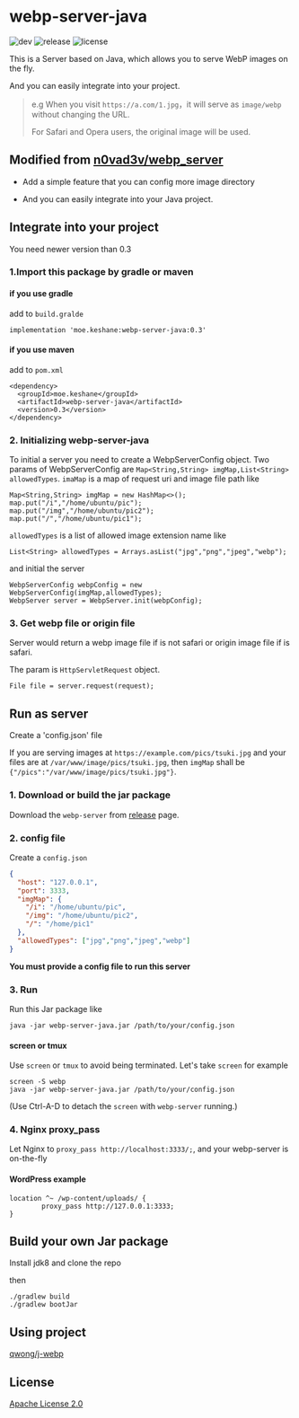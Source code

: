 # webp-server-java

![dev](https://github.com/webp-sh/webp_server_java/workflows/dev/badge.svg?branch=dev)
![release](https://github.com/webp-sh/webp_server_java/workflows/release/badge.svg?branch=master)
![license](https://img.shields.io/github/license/webp-sh/webp_server_java)

This is a Server based on Java, which allows you to serve WebP images on the fly.

And you can easily integrate into your project. 
 
> e.g When you visit `https://a.com/1.jpg`，it will serve as `image/webp` without changing the URL.
>
> For Safari and Opera users, the original image will be used.

## Modified from [n0vad3v/webp_server](https://github.com/n0vad3v/webp_server)
* Add a simple feature that you can config more image directory

* And you can easily integrate into your Java project. 

## Integrate into your project
You need newer version than 0.3  

### 1.Import this package by gradle or maven

#### if you use gradle
add to `build.gralde`
```
implementation 'moe.keshane:webp-server-java:0.3'
```
#### if you use maven
add to `pom.xml`
```
<dependency>
  <groupId>moe.keshane</groupId>
  <artifactId>webp-server-java</artifactId>
  <version>0.3</version>
</dependency>
```
### 2. Initializing webp-server-java
To initial a server you need to create a WebpServerConfig object.
Two params of WebpServerConfig are `Map<String,String> imgMap,List<String> allowedTypes`.
`imaMap` is a map of request uri and image file path like
```
Map<String,String> imgMap = new HashMap<>();
map.put("/i","/home/ubuntu/pic");
map.put("/img","/home/ubuntu/pic2");
map.put("/","/home/ubuntu/pic1");
```
`allowedTypes` is a list of allowed image extension name like
```
List<String> allowedTypes = Arrays.asList("jpg","png","jpeg","webp");
```
and initial the server
```
WebpServerConfig webpConfig = new WebpServerConfig(imgMap,allowedTypes);
WebpServer server = WebpServer.init(webpConfig);
``` 

### 3. Get webp file or origin file
Server would return a webp image file if is not safari or origin image file if is safari.

The param is `HttpServletRequest` object.
``` 
File file = server.request(request);
```

## Run as server
Create a 'config.json' file

If you are serving images at `https://example.com/pics/tsuki.jpg` and 
your files are at `/var/www/image/pics/tsuki.jpg`, then `imgMap` shall be `{"/pics":"/var/www/image/pics/tsuki.jpg"}`.

### 1. Download or build the jar package
Download the `webp-server` from [release](https://github.com/webp-sh/webp_server_java/releases/) page.

### 2. config file
Create a `config.json` 
```json
{
  "host": "127.0.0.1",
  "port": 3333,
  "imgMap": {
    "/i": "/home/ubuntu/pic",
    "/img": "/home/ubuntu/pic2",
    "/": "/home/pic1"
  },
  "allowedTypes": ["jpg","png","jpeg","webp"]
}
```
**You must provide a config file to run this server**

### 3. Run
Run this Jar package like 
```
java -jar webp-server-java.jar /path/to/your/config.json
```

#### screen or tmux
Use `screen` or `tmux` to avoid being terminated. Let's take `screen` for example
```
screen -S webp
java -jar webp-server-java.jar /path/to/your/config.json
```
(Use Ctrl-A-D to detach the `screen` with `webp-server` running.)

### 4. Nginx proxy_pass
Let Nginx to `proxy_pass http://localhost:3333/;`, and your webp-server is on-the-fly
#### WordPress example
```
location ^~ /wp-content/uploads/ {
        proxy_pass http://127.0.0.1:3333;
}
```

## Build your own Jar package
Install jdk8 and clone the repo

then
```
./gradlew build
./gradlew bootJar
```


## Using project
[qwong/j-webp](https://github.com/qwong/j-webp)

## License
[Apache License 2.0](./LICENSE)


